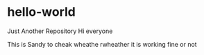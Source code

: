 # hello-world
Just Another Repository
Hi everyone

This is Sandy to cheak wheathe rwheather it is working fine or not
